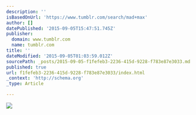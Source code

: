 ```yaml
---
description: ''
isBasedOnUrl: 'https://www.tumblr.com/search/mad+max'
author: []
datePublished: '2015-09-05T15:47:51.745Z'
publisher:
  domain: www.tumblr.com
  name: tumblr.com
title: ''
dateModified: '2015-09-05T01:03:59.012Z'
sourcePath: _posts/2015-09-05-f1fefeb3-2236-415d-9228-f783e87e3033.md
published: true
url: f1fefeb3-2236-415d-9228-f783e87e3033/index.html
_context: 'http://schema.org'
_type: Article

---
```

![](https://31.media.tumblr.com/bfea83d8e143c23e14a1b9c17fe7aab5/tumblr_nu0ps1VQVn1ufv150o1_500.gif)